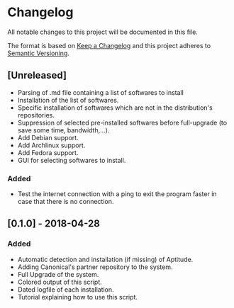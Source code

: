 # Changelog
All notable changes to this project will be documented in this file.

The format is based on [Keep a Changelog](http://keepachangelog.com/en/1.0.0/)
and this project adheres to [Semantic Versioning](http://semver.org/spec/v2.0.0.html).

## [Unreleased]
- Parsing of .md file containing a list of softwares to install
- Installation of the list of softwares.
- Specific installation of softwares which are not in the distribution's repositories.
- Suppression of selected pre-installed softwares before full-upgrade (to save some time, bandwidth,...).
- Add Debian support.
- Add Archlinux support.
- Add Fedora support.
- GUI for selecting softwares to install.

### Added
- Test the internet connection with a ping to exit the program faster in case that there is no connection.


## [0.1.0] - 2018-04-28
### Added
- Automatic detection and installation (if missing) of Aptitude.
- Adding Canonical's partner repository to the system.
- Full Upgrade of the system.
- Colored output of this script.
- Dated logfile of each installation.
- Tutorial explaining how to use this script.
